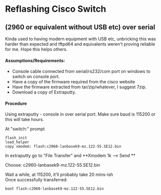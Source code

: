 # Reflashing Cisco Switch 
## (2960 or equivalent without USB etc) over serial

Kinda used to having modern equipment with USB etc, unbricking
this was harder than expected and tftpd64 and equivalents weren't
proving reliable for me. Hope this helps others.


#### Assumptions/Requirements:
- Console cable connected from serial/rs232/com port on windows to switch on console port. 
- Have a copy of the firmware required from the cisco website
- Have the firmware extracted from tar/zip/whatever, I suggest 7zip.
- Download a copy of Extraputty. 


#### Procedure
Using extraputty - console in over serial port.
Make sure baud is 115200 or this will take hours.

At "switch:" prompt

    flash_init
    load_helper
    copy xmodem: flash:c2960-lanbasek9-mz.122-55.SE12.bin

In extraputty go to "File Transfer" and **Xmodem 1k  --> Send **  

Choose: c2960-lanbasek9-mz.122-55.SE12.bin

Wait a while, at 115200, it'll probably take 20 mins-ish    
Once successfully transferred:

    boot flash:c2960-lanbasek9-mz.122-55.SE12.bin
